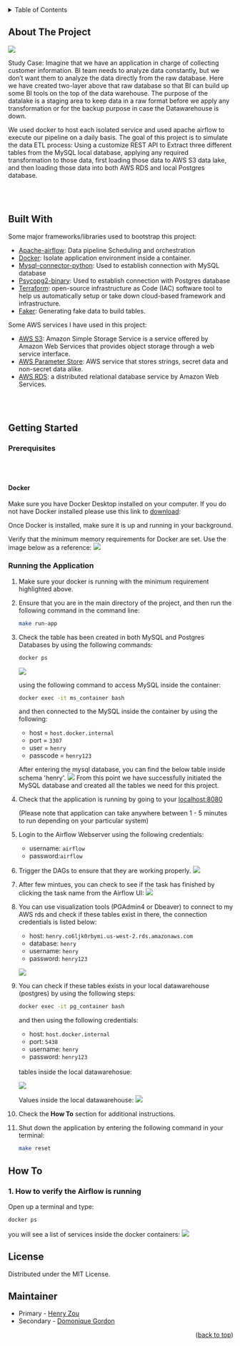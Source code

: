 <!-- TABLE OF CONTENTS -->
<details>
  <summary>Table of Contents</summary>
  <ol>
    <li>
      <a href="#about-the-project">About The Project</a>
      <ul>
        <li><a href="#built-with">Built With</a></li>
      </ul>
    </li>
    <li>
      <a href="#getting-started">Getting Started</a>
      <ul>
        <li><a href="#prerequisites">Prerequisites</a></li>
        <li><a href="#Running-the-Application">Runing the Application</a></li>
      </ul>
    </li>
    <li><a href="#usage">Usage</a></li>
    <li><a href="#how-to">How To</a></li>
    <li><a href="#license">License</a></li>
    <li><a href="#Maintainer">Maintainer</a></li>
  </ol>
</details>



<!-- About The Project -->
## About The Project
![](images/project_diagram.png)

Study Case:
Imagine that we have an application in charge of collecting customer information. BI team needs to analyze data constantly, but we don’t want them to analyze the data directly from the raw database. Here we have created two-layer above that raw database so that BI can build up some BI tools on the top of the data warehouse. The purpose of the datalake is a staging area to keep data in a raw format before we apply any transformation or for the backup purpose in case the Datawarehouse is down. 

We used docker to host each isolated service and used apache airflow to execute our pipeline on a daily basis. 
The goal of this project is to simulate the data ETL process: Using a customize REST API to Extract three different tables from the MySQL local database, applying any required transformation to those data, first loading those data to AWS S3 data lake, and then loading those data into both AWS RDS and local Postgres database. 

<br>
<br>

## Built With
Some major frameworks/libraries used to bootstrap this project:
* [Apache-airflow](https://github.com/apache/airflow): Data pipeline Scheduling and orchestration
* [Docker](https://docs.docker.com/): Isolate application environment inside a container. 
* [Mysql-connector-python](https://dev.mysql.com/doc/connector-python/en/): Used to establish connection with MySQL database
* [Psycopg2-binary](https://pypi.org/project/psycopg2-binary/): Used to establish connection with Postgres database
* [Terraform](https://www.terraform.io/intro): open-source infrastructure as Code (IAC) software tool to help us automatically setup or take down cloud-based framework and infrastructure. 
* [Faker](https://faker.readthedocs.io/en/master/): Generating fake data to build tables.

Some AWS services I have used in this project:
* [AWS S3](https://aws.amazon.com/s3/):
Amazon Simple Storage Service is a service offered by Amazon Web Services that provides object storage through a web service interface.
* [AWS Parameter Store](https://docs.aws.amazon.com/systems-manager/latest/userguide/systems-manager-parameter-store.html): AWS service that stores strings, secret data and non-secret data alike.
* [AWS RDS](https://aws.amazon.com/rds/): a distributed relational database service by Amazon Web Services.

<br>
<br>

<!-- GETTING STARTED -->
## Getting Started

### Prerequisites
<br>
<br>

#### Docker
Make sure you have Docker Desktop installed on your computer. If you do not have Docker installed please use this link to [download](https://www.docker.com/products/docker-desktop):

Once Docker is installed, make sure it is up and running in your background.

Verify that the minimum memory requirements for Docker are set. Use the image below as a reference:
![](images/Docker_memory.png)


### Running the Application
1. Make sure your docker is running with the minimum requirement highlighted above. 

2. Ensure that you are in the main directory of the project, and then run the following command in the command line:
    ```bash
    make run-app
    ```

3. Check the table has been created in both MySQL and Postgres Databases by using the following commands:

    ```bash
    docker ps
    ```

    ![](images/docker_ps.png)

    using the following command to access MySQL inside the container:
    ```bash
    docker exec -it ms_container bash
    ```
    and then connected to the MySQL inside the container by using the following:
    - host = `host.docker.internal`
    - port = `3307`
    - user = `henry`
    - passcode = `henry123`

    After entering the mysql database, you can find the below table inside schema 'henry'. 
    ![](images/inside_MySQL.png)
    From this point we have successfully initiated the MySQL database and created all the tables we need for this project.

4. Check that the application is running by going to your [localhost:8080](http://localhost:8080/)

    (Please note that application can take anywhere between 1 - 5 minutes to run depending on your particular system)


5. Login to the Airflow Webserver using the following credentials:
   - username: `airflow` 
   - password:`airflow`

6. Trigger the DAGs to ensure that they are working properly. 
![](images/trigger2.png)

7. After few mintues, you can check to see if the task has finished by clicking the task name from the Airflow UI:
![](images/Airflow_finished.png)

8. You can use visualization tools (PGAdmin4 or Dbeaver) to connect to my AWS rds and check if these tables exist in there, the connection credentials is listed below:

    - host: `henry.co6ljk0rbymi.us-west-2.rds.amazonaws.com`
    - database: `henry`
    - username: `henry`
    - password: `henry123`
  
    ![](images/inside_rds_customer.png)

9. You can check if these tables exists in your local datawarehouse (postgres) by using the following steps:

    ```bash
    docker exec -it pg_container bash
    ```

    and then using the following credentials:

    - host: `host.docker.internal`
    - port: `5438`
    - username: `henry`
    - password: `henry123`

    <br>
    tables inside the local datawarehosue:

    ![](images/inside_localwarehouse_pgsl.png)

    Values inside the local datawarehouse:
    ![](images/tablecustomer_pgsl.png)


10. Check the **How To** section for additional instructions.

11. Shut down the application by entering the following command in your terminal:<br>
    ```bash
    make reset
    ```


<!-- How To -->
## How To

### 1. How to verify the Airflow is running

Open up a terminal and type:
```bash
docker ps
```
you will see a list of services inside the docker containers:
![](images/docker_ps.png)






<!-- LICENSE -->
## License
Distributed under the MIT License.

<!-- Maintainer -->
## Maintainer
- Primary - [Henry Zou](https://github.com/henryzzz093) 
- Secondary - [Domonique Gordon](https://github.com/DomoniqueGordon)
<p align = "right">(<a href = "#top">back to top</a>)</p> 


